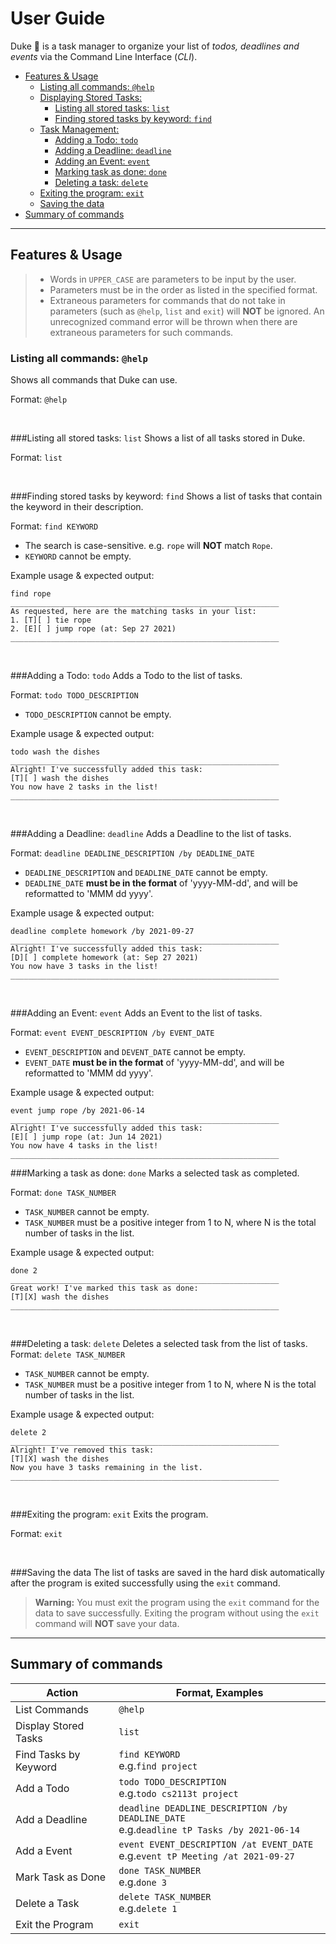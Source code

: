 # User Guide
Duke :robot: is a task manager to organize your list of *todos, deadlines and events* via 
the Command Line Interface (*CLI*).

- <ins>[Features & Usage](#featuresheader)</ins>
    - [Listing all commands: `@help`](#help)
    - <ins>[Displaying Stored Tasks:](#displayingheader)</ins>
        - [Listing all stored tasks: `list`](#list)
        - [Finding stored tasks by keyword: `find`](#find)
    - <ins>[Task Management:](#taskmanagementheader)</ins>
        - [Adding a Todo: `todo`](#todo)
        - [Adding a Deadline: `deadline`](#deadline)
        - [Adding an Event: `event`](#event)
        - [Marking task as done: `done`](#done)
        - [Deleting a task: `delete`](#delete)
    - [Exiting the program: `exit`](#exit)
    - [Saving the data](#save)
- [Summary of commands](#soc)

---
## Features & Usage <a name="featuresheader"></a>



<p class= "callout info"> 

> - Words in `UPPER_CASE` are parameters to be input by the user.
> - Parameters must be in the order as listed in the specified format.
> - Extraneous parameters for commands that do not take in parameters (such as `@help`,
    `list` and `exit`) will **NOT** be ignored. An unrecognized command error will be thrown
> when there are extraneous parameters for such commands. 

</p>

###  Listing all commands: <a name="help">`@help`</a>
Shows all commands that Duke can use.

Format: `@help`

<br/>

<a name="displayingheader"></a>
###Listing all stored tasks: <a name="list">`list`</a> 
Shows a list of all tasks stored in Duke.

Format: `list`

<br/>

###Finding stored tasks by keyword: <a name="find">`find`</a>
Shows a list of tasks that contain the keyword in their description.

Format: `find KEYWORD`
- The search is case-sensitive. e.g. `rope` will **NOT** match `Rope`.
- `KEYWORD` cannot be empty.

Example usage & expected output:
```
find rope
____________________________________________________________
As requested, here are the matching tasks in your list:
1. [T][ ] tie rope
2. [E][ ] jump rope (at: Sep 27 2021)
____________________________________________________________
```
<br/>

<a name="taskmanagementheader"></a>
###Adding a Todo: <a name="todo">`todo`</a>
Adds a Todo to the list of tasks.

Format: `todo TODO_DESCRIPTION`
- `TODO_DESCRIPTION` cannot be empty.

Example usage & expected output:
```
todo wash the dishes
____________________________________________________________
Alright! I've successfully added this task:
[T][ ] wash the dishes
You now have 2 tasks in the list!
____________________________________________________________
```

<br/>

###Adding a Deadline: <a name="deadline">`deadline`</a>
Adds a Deadline to the list of tasks.

Format: `deadline DEADLINE_DESCRIPTION /by DEADLINE_DATE`
- `DEADLINE_DESCRIPTION` and `DEADLINE_DATE` cannot be empty.
- `DEADLINE_DATE` **must be in the format** of 'yyyy-MM-dd', and will be reformatted
to 'MMM dd yyyy'.

Example usage & expected output:
```
deadline complete homework /by 2021-09-27
____________________________________________________________
Alright! I've successfully added this task:
[D][ ] complete homework (at: Sep 27 2021)
You now have 3 tasks in the list!
____________________________________________________________
```
<br/>

###Adding an Event: <a name="event">`event`</a>
Adds an Event to the list of tasks.

Format: `event EVENT_DESCRIPTION /by EVENT_DATE`
- `EVENT_DESCRIPTION` and `DEVENT_DATE` cannot be empty.
- `EVENT_DATE` **must be in the format** of 'yyyy-MM-dd', and will be reformatted
  to 'MMM dd yyyy'.

Example usage & expected output:
```
event jump rope /by 2021-06-14
____________________________________________________________
Alright! I've successfully added this task:
[E][ ] jump rope (at: Jun 14 2021)
You now have 4 tasks in the list!
____________________________________________________________
```

###Marking a task as done: <a name="done">`done`</a>
Marks a selected task as completed.

Format: `done TASK_NUMBER`
- `TASK_NUMBER` cannot be empty.
- `TASK_NUMBER` must be a positive integer from 1 to N, where N is the 
  total number of tasks in the list.

Example usage & expected output:
```
done 2
____________________________________________________________
Great work! I've marked this task as done:
[T][X] wash the dishes
____________________________________________________________
```
<br/>

###Deleting a task: <a name="delete">`delete`</a>
Deletes a selected task from the list of tasks.
Format: `delete TASK_NUMBER`
- `TASK_NUMBER` cannot be empty.
- `TASK_NUMBER` must be a positive integer from 1 to N, where N is the
  total number of tasks in the list.

Example usage & expected output:
```
delete 2
____________________________________________________________
Alright! I've removed this task:
[T][X] wash the dishes
Now you have 3 tasks remaining in the list.
____________________________________________________________
```

<br/>

###Exiting the program: <a name="exit">`exit`</a>
Exits the program.

Format: `exit`

<br/>

###Saving the data <a name="save"></a>
The list of tasks are saved in the hard disk automatically after the program is
exited successfully using the `exit` command.



> **Warning:** You must exit the program using the `exit` command for the data to save
successfully. Exiting the program without using the `exit` command will **NOT** save your data.



---

## Summary of commands <a name="soc"></a>
| Action | Format, Examples |
| --- | --- |
| List Commands | `@help` |
| Display Stored Tasks | `list` |
| Find Tasks by Keyword | `find KEYWORD` <br /> e.g.`find project` |
| Add a Todo   | `todo TODO_DESCRIPTION` <br /> e.g.`todo cs2113t project` |
| Add a Deadline | `deadline DEADLINE_DESCRIPTION /by DEADLINE_DATE` <br /> e.g.`deadline tP Tasks /by 2021-06-14` |
| Add a Event | `event EVENT_DESCRIPTION /at EVENT_DATE` <br /> e.g.`event tP Meeting /at 2021-09-27` |
| Mark Task as Done | `done TASK_NUMBER` <br /> e.g.`done 3` |
| Delete a Task | `delete TASK_NUMBER` <br /> e.g.`delete 1` |
| Exit the Program | `exit` |
